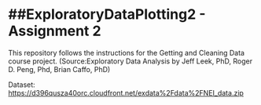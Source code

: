 ##ExploratoryDataPlotting2 - Assignment 2
========================

This repository follows the instructions for the Getting and Cleaning Data course project. 
(Source:Exploratory Data Analysis by Jeff Leek, PhD, Roger D. Peng, Phd, Brian Caffo, PhD)

Dataset: https://d396qusza40orc.cloudfront.net/exdata%2Fdata%2FNEI_data.zip
